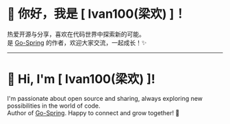# 👋 你好，我是 [ lvan100(梁欢) ]！

热爱开源与分享，喜欢在代码世界中探索新的可能。  
是 [Go-Spring](https://github.com/go-spring) 的作者，欢迎大家交流，一起成长！✨

---

# 👋 Hi, I'm [ lvan100(梁欢) ]!

I'm passionate about open source and sharing, always exploring new possibilities in the world of code.  
Author of [Go-Spring](https://github.com/go-spring). Happy to connect and grow together! 🚀
